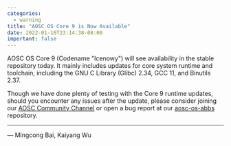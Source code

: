 ```yaml
---
categories:
  - warning
title: "AOSC OS Core 9 is Now Available"
date: 2022-01-16T23:14:38-08:00
important: false
---
```


AOSC OS Core 9 (Codename "Icenowy") will see availability in the stable repository today.
It mainly includes updates for core system runtime and toolchain, including the GNU C Library (Glibc) 2.34, GCC 11, and Binutils 2.37.

Though we have done plenty of testing with the Core 9 runtime updates, should you encounter any issues after the update,
please consider joining our [AOSC Community Channel](https://t.me/+QVkNCQXYd_kAOMTX) or open a bug report at our [aosc-os-abbs](https://github.com/AOSC-Dev/aosc-os-abbs/issues/new/choose) repository.

---

— Mingcong Bai, Kaiyang Wu
